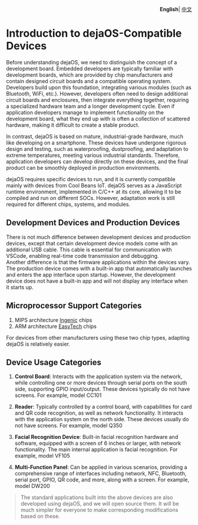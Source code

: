 <p align="right">
    <b>English</b>| <a href="./devices_CN.md">中文</a>
</p>

# Introduction to dejaOS-Compatible Devices  
Before understanding dejaOS, we need to distinguish the concept of a development board. Embedded developers are typically familiar with development boards, which are provided by chip manufacturers and contain designed circuit boards and a compatible operating system. Developers build upon this foundation, integrating various modules (such as Bluetooth, WiFi, etc.). However, developers often need to design additional circuit boards and enclosures, then integrate everything together, requiring a specialized hardware team and a longer development cycle. Even if application developers manage to implement functionality on the development board, what they end up with is often a collection of scattered hardware, making it difficult to create a stable product.  

In contrast, dejaOS is based on mature, industrial-grade hardware, much like developing on a smartphone. These devices have undergone rigorous design and testing, such as waterproofing, dustproofing, and adaptation to extreme temperatures, meeting various industrial standards. Therefore, application developers can develop directly on these devices, and the final product can be smoothly deployed in production environments.  

dejaOS requires specific devices to run, and it is currently compatible mainly with devices from Cool Beans IoT. dejaOS serves as a JavaScript runtime environment, implemented in C/C++ at its core, allowing it to be compiled and run on different SOCs. However, adaptation work is still required for different chips, systems, and modules.  

## Development Devices and Production Devices  
There is not much difference between development devices and production devices, except that certain development device models come with an additional USB cable. This cable is essential for communication with VSCode, enabling real-time code transmission and debugging.  
Another difference is that the firmware applications within the devices vary. The production device comes with a built-in app that automatically launches and enters the app interface upon startup. However, the development device does not have a built-in app and will not display any interface when it starts up. 

## Microprocessor Support Categories  
1. MIPS architecture [Ingenic](https://www.ingenic.com.cn/) chips  
2. ARM architecture [EasyTech](https://www.eeasytech.com/) chips  

For devices from other manufacturers using these two chip types, adapting dejaOS is relatively easier.  

## Device Usage Categories  
1. **Control Board**: Interacts with the application system via the network, while controlling one or more devices through serial ports on the south side, supporting GPIO input/output. These devices typically do not have screens. For example, model CC101

2. **Reader**: Typically controlled by a control board, with capabilities for card and QR code recognition, as well as network functionality. It interacts with the application system on the north side. These devices usually do not have screens. For example, model Q350

3. **Facial Recognition Device**: Built-in facial recognition hardware and software, equipped with a screen of 6 inches or larger, with network functionality. The main internal application is facial recognition. For example, model VF105

4. **Multi-Function Panel**: Can be applied in various scenarios, providing a comprehensive range of interfaces including network, NFC, Bluetooth, serial port, GPIO, QR code, and more, along with a screen. For example, model DW200

> The standard applications built into the above devices are also developed using dejaOS, and we will open source them. It will be much simpler for everyone to make corresponding modifications based on these.  
